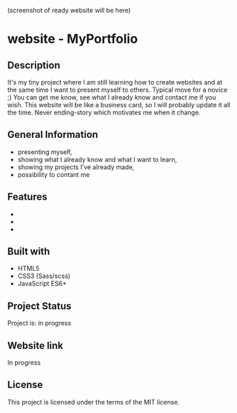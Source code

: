 (screenshot of ready website will be here)


# website - MyPortfolio


## Description
It's my tiny project where I am still learning how to create websites and at the same time I want to present myself to others. Typical move for a novice ;) You can get me know, see what I already know and contact me if you wish. This website will be like a business card, so I will probably update it all the time. Never ending-story which motivates me when it change.

## General Information
- presenting myself,
- showing what I already know and what I want to learn,
- showing my projects I've already made,
- possibility to contant me

## Features
- 
-
-

## Built with
* HTML5
* CSS3 (Sass/scss)
* JavaScript ES6+

## Project Status
Project is: in progress

## Website link
In progress 

## License
This project is licensed under the terms of the MIT license.
